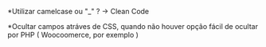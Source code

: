 *Utilizar camelcase ou "_" ?  -> Clean Code

*Ocultar campos atráves de CSS, quando não houver opção fácil de ocultar por PHP ( Woocoomerce, por exemplo ) 
